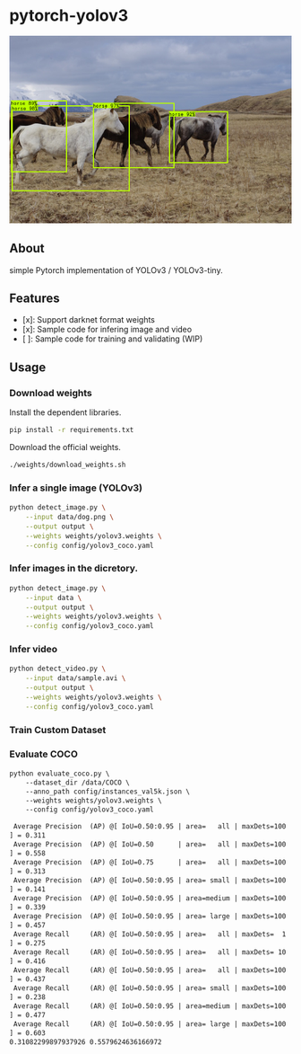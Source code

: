 # pytorch-yolov3

![](output/herd_of_horses.png)

## About

simple Pytorch implementation of YOLOv3 / YOLOv3-tiny.

## Features

- [x]: Support darknet format weights
- [x]: Sample code for infering image and video
- [ ]: Sample code for training and validating (WIP)

## Usage

### Download weights

Install the dependent libraries.

```bash
pip install -r requirements.txt
```

Download the official weights.

```bash
./weights/download_weights.sh
```

### Infer a single image (YOLOv3)

```bash
python detect_image.py \
    --input data/dog.png \
    --output output \
    --weights weights/yolov3.weights \
    --config config/yolov3_coco.yaml
```

### Infer images in the dicretory.

```bash
python detect_image.py \
    --input data \
    --output output \
    --weights weights/yolov3.weights \
    --config config/yolov3_coco.yaml
```

### Infer video

```bash
python detect_video.py \
    --input data/sample.avi \
    --output output \
    --weights weights/yolov3.weights \
    --config config/yolov3_coco.yaml
```

### Train Custom Dataset



### Evaluate COCO

```
python evaluate_coco.py \
    --dataset_dir /data/COCO \
    --anno_path config/instances_val5k.json \
    --weights weights/yolov3.weights \
    --config config/yolov3_coco.yaml
```

```
 Average Precision  (AP) @[ IoU=0.50:0.95 | area=   all | maxDets=100 ] = 0.311
 Average Precision  (AP) @[ IoU=0.50      | area=   all | maxDets=100 ] = 0.558
 Average Precision  (AP) @[ IoU=0.75      | area=   all | maxDets=100 ] = 0.313
 Average Precision  (AP) @[ IoU=0.50:0.95 | area= small | maxDets=100 ] = 0.141
 Average Precision  (AP) @[ IoU=0.50:0.95 | area=medium | maxDets=100 ] = 0.339
 Average Precision  (AP) @[ IoU=0.50:0.95 | area= large | maxDets=100 ] = 0.457
 Average Recall     (AR) @[ IoU=0.50:0.95 | area=   all | maxDets=  1 ] = 0.275
 Average Recall     (AR) @[ IoU=0.50:0.95 | area=   all | maxDets= 10 ] = 0.416
 Average Recall     (AR) @[ IoU=0.50:0.95 | area=   all | maxDets=100 ] = 0.437
 Average Recall     (AR) @[ IoU=0.50:0.95 | area= small | maxDets=100 ] = 0.238
 Average Recall     (AR) @[ IoU=0.50:0.95 | area=medium | maxDets=100 ] = 0.477
 Average Recall     (AR) @[ IoU=0.50:0.95 | area= large | maxDets=100 ] = 0.603
0.31082299897937926 0.5579624636166972
```
